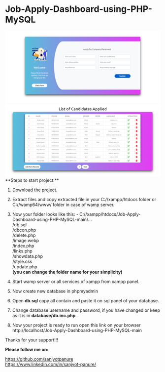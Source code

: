 # Job-Apply-Dashboard-using-PHP-MySQL

<div align="center">
    <img src="https://github.com/sanjyotpanure/Job-Apply-Dashboard-using-PHP-MySQL/blob/main/dashboard_screenshot1.PNG" alt="Screenshot" />
</div>
<div align="center">
    <img src="https://github.com/sanjyotpanure/Job-Apply-Dashboard-using-PHP-MySQL/blob/main/dashboard_screenshot2.PNG" alt="Screenshot" />
</div>
**Steps to start project:**

1. Download the project.
2. Extract files and copy extracted file in your C://xampp/htdocs folder or C://wamp64/www/ folder in case of wamp server.
3. Now your folder looks like this: - 
    C://xampp/htdocs/Job-Apply-Dashboard-using-PHP-MySQL-main/...</br>
                                                              /db.sql</br>
                                                              /dbcon.php</br>
                                                              /delete.php</br>
                                                              /image.webp</br>
                                                              /index.php</br>
                                                              /links.php</br>
                                                              /showdata.php</br>
                                                              /style.css</br>
                                                              /update.php</br>
    **(you can change the folder name for your simplicity)**
                                                             
4. Start wamp server or all services of xampp from xampp panel.
5. Now create new database in phpmyadmin
6. Open **db.sql** copy all contain and paste it on sql panel of your database. </br>
7. Change database username and password, if you have changed or keep as it is in **database/db.inc.php**
8. Now your project is ready to run
    open this link on your browser http://localhost/Job-Apply-Dashboard-using-PHP-MySQL-main
    
Thanks for your support!!!

**Please follow me on:**

https://github.com/sanjyotpanure  </br>
https://www.linkedin.com/in/sanjyot-panure/  </br>
